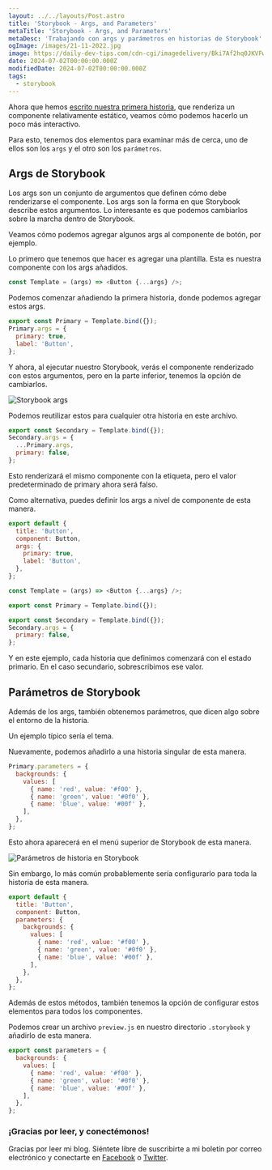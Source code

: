 ```yaml
---
layout: ../../layouts/Post.astro
title: 'Storybook - Args, and Parameters'
metaTitle: 'Storybook - Args, and Parameters'
metaDesc: 'Trabajando con args y parámetros en historias de Storybook'
ogImage: /images/21-11-2022.jpg
image: https://daily-dev-tips.com/cdn-cgi/imagedelivery/Bki7Af2hq0JKVFw1XYYMQg/efba6bfd-c961-4d8a-b2a2-e89896c60800
date: 2024-07-02T00:00:00.000Z
modifiedDate: 2024-07-02T00:00:00.000Z
tags:
  - storybook
---
```


Ahora que hemos [escrito nuestra primera historia](https://daily-dev-tips.com/posts/storybook-writing-stories/), que renderiza un componente relativamente estático, veamos cómo podemos hacerlo un poco más interactivo.

Para esto, tenemos dos elementos para examinar más de cerca, uno de ellos son los `args` y el otro son los `parámetros`.

## Args de Storybook

Los args son un conjunto de argumentos que definen cómo debe renderizarse el componente. Los args son la forma en que Storybook describe estos argumentos. Lo interesante es que podemos cambiarlos sobre la marcha dentro de Storybook.

Veamos cómo podemos agregar algunos args al componente de botón, por ejemplo.

Lo primero que tenemos que hacer es agregar una plantilla. Esta es nuestra componente con los args añadidos.

```js
const Template = (args) => <Button {...args} />;
```

Podemos comenzar añadiendo la primera historia, donde podemos agregar estos args.

```js
export const Primary = Template.bind({});
Primary.args = {
  primary: true,
  label: 'Button',
};
```

Y ahora, al ejecutar nuestro Storybook, verás el componente renderizado con estos argumentos, pero en la parte inferior, tenemos la opción de cambiarlos.

![Storybook args](https://cdn.hashnode.com/res/hashnode/image/upload/v1668230911672/p4pNBNRcj.png)

Podemos reutilizar estos para cualquier otra historia en este archivo.

```js
export const Secondary = Template.bind({});
Secondary.args = {
  ...Primary.args,
  primary: false,
};
```

Esto renderizará el mismo componente con la etiqueta, pero el valor predeterminado de primary ahora será falso.

Como alternativa, puedes definir los args a nivel de componente de esta manera.

```js
export default {
  title: 'Button',
  component: Button,
  args: {
    primary: true,
    label: 'Button',
  },
};

const Template = (args) => <Button {...args} />;

export const Primary = Template.bind({});

export const Secondary = Template.bind({});
Secondary.args = {
  primary: false,
};
```

Y en este ejemplo, cada historia que definimos comenzará con el estado primario. En el caso secundario, sobrescribimos ese valor.

## Parámetros de Storybook

Además de los args, también obtenemos parámetros, que dicen algo sobre el entorno de la historia.

Un ejemplo típico sería el tema.

Nuevamente, podemos añadirlo a una historia singular de esta manera.

```js
Primary.parameters = {
  backgrounds: {
    values: [
      { name: 'red', value: '#f00' },
      { name: 'green', value: '#0f0' },
      { name: 'blue', value: '#00f' },
    ],
  },
};
```

Esto ahora aparecerá en el menú superior de Storybook de esta manera.

![Parámetros de historia en Storybook](https://cdn.hashnode.com/res/hashnode/image/upload/v1668231420107/FTViKAYUk.png)

Sin embargo, lo más común probablemente sería configurarlo para toda la historia de esta manera.

```js
export default {
  title: 'Button',
  component: Button,
  parameters: {
    backgrounds: {
      values: [
        { name: 'red', value: '#f00' },
        { name: 'green', value: '#0f0' },
        { name: 'blue', value: '#00f' },
      ],
    },
  },
};
```

Además de estos métodos, también tenemos la opción de configurar estos elementos para todos los componentes.

Podemos crear un archivo `preview.js` en nuestro directorio `.storybook` y añadirlo de esta manera.

```js
export const parameters = {
  backgrounds: {
    values: [
      { name: 'red', value: '#f00' },
      { name: 'green', value: '#0f0' },
      { name: 'blue', value: '#00f' },
    ],
  },
};
```

### ¡Gracias por leer, y conectémonos!

Gracias por leer mi blog. Siéntete libre de suscribirte a mi boletín por correo electrónico y conectarte en [Facebook](https://www.facebook.com/DailyDevTipsBlog) o [Twitter](https://twitter.com/DailyDevTips1).
